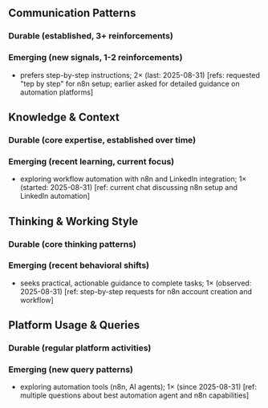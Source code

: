 ## Communication Patterns
### Durable (established, 3+ reinforcements)

### Emerging (new signals, 1-2 reinforcements)
- prefers step-by-step instructions; 2× (last: 2025-08-31) [refs: requested "tep by step" for n8n setup; earlier asked for detailed guidance on automation platforms]

## Knowledge & Context
### Durable (core expertise, established over time)

### Emerging (recent learning, current focus)
- exploring workflow automation with n8n and LinkedIn integration; 1× (started: 2025-08-31) [ref: current chat discussing n8n setup and LinkedIn automation]

## Thinking & Working Style
### Durable (core thinking patterns)

### Emerging (recent behavioral shifts)
- seeks practical, actionable guidance to complete tasks; 1× (observed: 2025-08-31) [ref: step-by-step requests for n8n account creation and workflow]

## Platform Usage & Queries
### Durable (regular platform activities)

### Emerging (new query patterns)
- exploring automation tools (n8n, AI agents); 1× (since 2025-08-31) [ref: multiple questions about best automation agent and n8n capabilities]